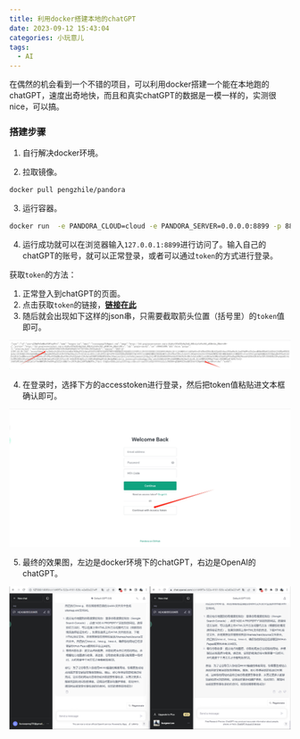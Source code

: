 ```yaml
---
title: 利用docker搭建本地的chatGPT
date: 2023-09-12 15:43:04
categories: 小玩意儿
tags:
  - AI
---
```


在偶然的机会看到一个不错的项目，可以利用docker搭建一个能在本地跑的chatGPT，速度出奇地快，而且和真实chatGPT的数据是一模一样的，实测很nice，可以搞。

<!-- more -->

### 搭建步骤

1. 自行解决docker环境。

2. 拉取镜像。

```bash
docker pull pengzhile/pandora
```

3. 运行容器。

```bash
docker run  -e PANDORA_CLOUD=cloud -e PANDORA_SERVER=0.0.0.0:8899 -p 8899:8899 -d pengzhile/pandora
```

4. 运行成功就可以在浏览器输入`127.0.0.1:8899`进行访问了。输入自己的chatGPT的账号，就可以正常登录，或者可以通过`token`的方式进行登录。

获取`token`的方法：   
1. 正常登入到chatGPT的页面。
2. 点击获取`token`的链接，[**链接在此**](http://chat.openai.com/api/auth/session)
3. 随后就会出现如下这样的json串，只需要截取箭头位置（括号里）的`token`值即可。

![token](./LocalchatGPT/1.png)

4. 在登录时，选择下方的accesstoken进行登录，然后把token值粘贴进文本框确认即可。

![success](./LocalchatGPT/2.png)

5. 最终的效果图，左边是docker环境下的chatGPT，右边是OpenAI的chatGPT。

![success](./LocalchatGPT/3.png)